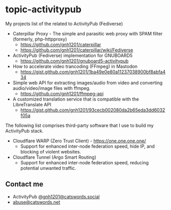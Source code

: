 # topic-activitypub
My projects list of the related to ActivityPub (Fediverse)

* Caterpillar Proxy - The simple and parasitic web proxy with SPAM filter (formerly, php-httpproxy)
  * https://github.com/gnh1201/caterpillar
  * https://github.com/gnh1201/caterpillar/wiki/Fediverse
* ActivityPub (Fediverse) implementation for GNUBOARD5
  * https://github.com/gnh1201/gnuboard5-activitypub
* How to accelerate video trancoding (FFmpeg) in Mastodon
  * https://gist.github.com/gnh1201/1ba49e0e80a11237038900bf8abfa434
* Simple web API for extracting images/audio from video and converting audio/video/image files with ffmpeg.
  * https://github.com/gnh1201/ffmpeg-api
* A customized translation service that is compatible with the LibreTranslate API
  * https://gist.github.com/gnh1201/93cecb002080da2b65eda3dd6032f05a
 
The following list comprises third-party software that I use to build my ActivityPub stack.

* Cloudflare WARP (Zero Trust Client) - https://one.one.one.one/
  * Support for enhanced inter-node federation speed, hide IP, and blocking of violent websites.
* Cloudflare Tunnel (Argo Smart Routing)
  * Support for enhanced inter-node federation speed, reducing potential unwanted traffic.

## Contact me
* ActivityPub [@gnh1201@catswords.social](https://catswords.social/@gnh1201)
* abuse@catswords.net

